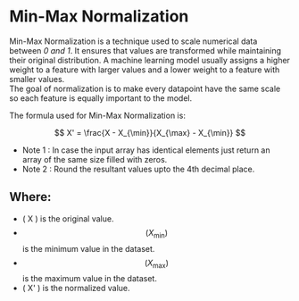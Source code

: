 # Min-Max Normalization

Min-Max Normalization is a technique used to scale numerical data between *0 and 1*. It ensures that values are transformed while maintaining their original distribution. A machine learning model usually assigns a higher weight to a feature with larger values and a lower weight to a feature with smaller values.  
The goal of normalization is to make every datapoint have the same scale so each feature is equally important to the model.


The formula used for Min-Max Normalization is:

$$
X' = \frac{X - X_{\min}}{X_{\max} - X_{\min}}
$$

- Note 1 : In case the input array has identical elements just return an array of the same size filled with zeros.
- Note 2 : Round the resultant values upto the 4th decimal place.

## Where:
- \( X \) is the original value.
- $$(X_{\min})$$ is the minimum value in the dataset.
- $$( X_{\text{max}} )$$ is the maximum value in the dataset.
- \( X' \) is the normalized value.

